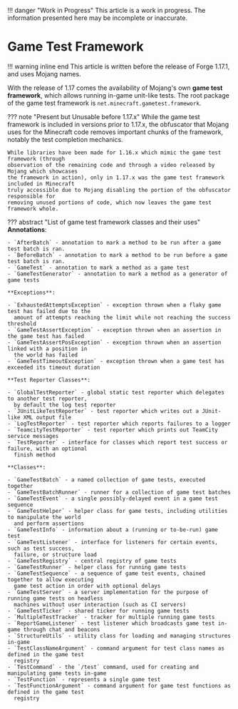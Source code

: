
!!! danger "Work in Progress"
    This article is a work in progress. The information presented here may be incomplete or inaccurate.

# Game Test Framework

!!! warning inline end
    This article is written before the release of Forge 1.17.1, and uses Mojang names.

With the release of 1.17 comes the availability of Mojang's own **game test framework**, which
allows running in-game unit-like tests. The root package of the game test framework is
`net.minecraft.gametest.framework`.

??? note "Present but Unusable before 1.17.x"
    While the game test framework is included in versions prior to 1.17.x, the obfuscator that
    Mojang uses for the Minecraft code removes important chunks of the framework, notably the
    test completion mechanics.

    While libraries have been made for 1.16.x which mimic the game test framework (through
    observation of the remaining code and through a video released by Mojang which showcases
    the framework in action), only in 1.17.x was the game test framework included in Minecraft
    truly accessible due to Mojang disabling the portion of the obfuscator responsible for
    removing unused portions of code, which now leaves the game test framework whole.

??? abstract "List of game test framework classes and their uses"
    **Annotations**:

    - `AfterBatch` - annotation to mark a method to be run after a game test batch is ran.
    - `BeforeBatch` - annotation to mark a method to be run before a game test batch is ran.
    - `GameTest` - annotation to mark a method as a game test
    - `GameTestGenerator` - annotation to mark a method as a generator of game tests

    **Exceptions**:

    - `ExhaustedAttemptsException` - exception thrown when a flaky game test has failed due to the 
      amount of attempts reaching the limit while not reaching the success threshold
    - `GameTestAssertException` - exception thrown when an assertion in the game test has failed
    - `GameTestAssertPosException` - exception thrown when an assertion linked with a position in 
      the world has failed
    - `GameTestTimeoutException` - exception thrown when a game test has exceeded its timeout duration

    **Test Reporter Classes**:

    - `GlobalTestReporter` - global static test reporter which delegates to another test reporter, 
      by default the log test reporter
    - `JUnitLikeTestReporter` - test reporter which writes out a JUnit-like XML output file
    - `LogTestReporter` - test reporter which reports failures to a logger
    - `TeamcityTestReporter` - test reporter which prints out TeamCity service messages
    - `TestReporter` - interface for classes which report test success or failure, with an optional 
      finish method

    **Classes**:

    - `GameTestBatch` - a named collection of game tests, executed together
    - `GameTestBatchRunner` - runner for a collection of game test batches
    - `GameTestEvent` - a single possibly-delayed event in a game test sequence
    - `GameTestHelper` - helper class for game tests, including utilities to manipulate the world 
      and perform assertions
    - `GameTestInfo` - information about a (running or to-be-run) game test
    - `GameTestListener` - interface for listeners for certain events, such as test success, 
      failure, or structure load
    - `GameTestRegistry` - central registry of game tests
    - `GameTestRunner` - helper class for running game tests
    - `GameTestSequence` - a sequence of game test events, chained together to allow executing 
      game test action in order with optional delays
    - `GameTestServer` - a server implementation for the purpose of running game tests on headless
      machines without user interaction (such as CI servers)
    - `GameTestTicker` - shared ticker for running game tests
    - `MultipleTestTracker` - tracker for multiple running game tests
    - `ReportGameListener` - test listener which broadcasts game test in-game through chat and beacons
    - `StructureUtils` - utility class for loading and managing structures in-game
    - `TestClassNameArgument` - command argument for test class names as defined in the game test 
      registry
    - `TestCommand` - the `/test` command, used for creating and manipulating game tests in-game
    - `TestFunction` - represents a single game test
    - `TestFunctionArgument` - command argument for game test functions as defined in the game test 
      registry